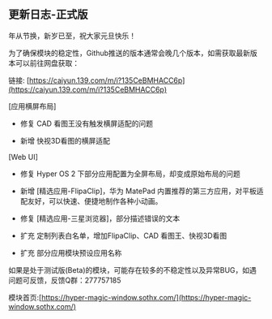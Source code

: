 ## 更新日志-正式版

年从节换，新岁已至，祝大家元旦快乐！

为了确保模块的稳定性，Github推送的版本通常会晚几个版本，如需获取最新版本可以前往网盘获取：

链接: [https://caiyun.139.com/m/i?135CeBMHACC6p](https://caiyun.139.com/m/i?135CeBMHACC6p)

[应用横屏布局]

- 修复 CAD 看图王没有触发横屏适配的问题

- 新增 快视3D看图的横屏适配

[Web UI]

- 修复 Hyper OS 2 下部分应用配置为全屏布局，却变成原始布局的问题

- 新增 [精选应用-FlipaClip]，华为 MatePad 内置推荐的第三方应用，对平板适配友好，可以快速、便捷地制作各种小动画。

- 修复 [精选应用-三星浏览器]，部分描述错误的文本

- 扩充 定制列表白名单，增加FlipaClip、CAD 看图王、快视3D看图

- 扩充 部分应用模块预设应用名称


如果是处于测试版(Beta)的模块，可能存在较多的不稳定性以及异常BUG，如遇问题可反馈，反馈Q群：277757185

模块首页:[https://hyper-magic-window.sothx.com/](https://hyper-magic-window.sothx.com/)